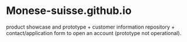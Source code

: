 # Monese-suisse.github.io
product showcase and prototype + customer information repository + contact/application form to open an account (prototype not operational).
